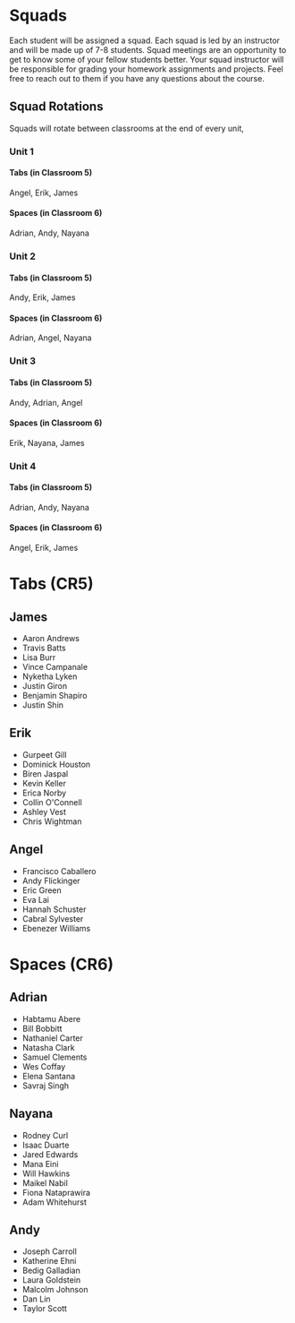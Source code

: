 # Squads

Each student will be assigned a squad. Each squad is led by an instructor and will be made up of 7-8 students. Squad meetings are an opportunity to get to know some of your fellow students better. Your squad instructor will be responsible for grading your homework assignments and projects. Feel free to reach out to them if you have any questions about the course.

## Squad Rotations

Squads will rotate between classrooms at the end of every unit,


### Unit 1
#### Tabs (in Classroom 5)
Angel, Erik, James

#### Spaces (in Classroom 6)
Adrian, Andy, Nayana

### Unit 2
#### Tabs (in Classroom 5)
Andy, Erik, James

#### Spaces (in Classroom 6)
Adrian, Angel, Nayana


### Unit 3
#### Tabs (in Classroom 5)
Andy, Adrian, Angel

#### Spaces (in Classroom 6)
Erik, Nayana, James

### Unit 4
#### Tabs (in Classroom 5)
Adrian, Andy, Nayana

#### Spaces (in Classroom 6)
Angel, Erik, James


# Tabs (CR5)
## James

- Aaron Andrews
- Travis Batts
- Lisa Burr
- Vince Campanale
- Nyketha Lyken
- Justin Giron
- Benjamin Shapiro
- Justin Shin

## Erik
- Gurpeet Gill
- Dominick Houston
- Biren Jaspal
- Kevin Keller
- Erica Norby
- Collin O'Connell
- Ashley Vest
- Chris Wightman

## Angel
- Francisco Caballero
- Andy Flickinger
- Eric Green
- Eva Lai
- Hannah Schuster
- Cabral Sylvester
- Ebenezer Williams

# Spaces (CR6)

## Adrian
- Habtamu Abere
- Bill Bobbitt
- Nathaniel Carter
- Natasha Clark
- Samuel Clements
- Wes Coffay
- Elena Santana
- Savraj Singh

## Nayana
- Rodney Curl
- Isaac Duarte
- Jared Edwards
- Mana Eini
- Will Hawkins
- Maikel Nabil
- Fiona Nataprawira
- Adam Whitehurst

## Andy
- Joseph Carroll
- Katherine Ehni
- Bedig Galladian
- Laura Goldstein
- Malcolm Johnson
- Dan Lin
- Taylor Scott
